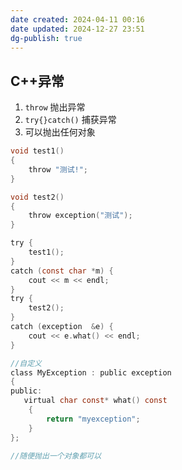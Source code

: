 ```yaml
---
date created: 2024-04-11 00:16
date updated: 2024-12-27 23:51
dg-publish: true
---
```


## C++异常

1. `throw` 抛出异常
2. `try{}catch()` 捕获异常
3. 可以抛出任何对象

```c
void test1()
{
	throw "测试!";
}

void test2()
{
	throw exception("测试");
}

try {
	test1();
}
catch (const char *m) {
	cout << m << endl;
}
try {
	test2();
}
catch (exception  &e) {
	cout << e.what() << endl;
}

//自定义
class MyException : public exception
{
public:
   virtual char const* what() const
    {
        return "myexception";
    }
};

//随便抛出一个对象都可以
```
